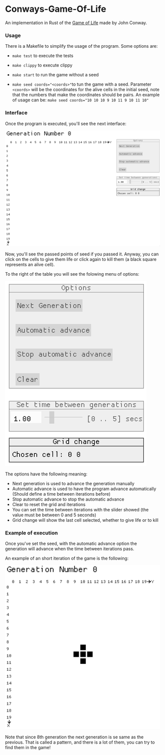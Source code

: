 # Conways-Game-Of-Life

An implementation in Rust of the [Game of Life](https://en.wikipedia.org/wiki/Conway%27s_Game_of_Life) made by John Conway.

### Usage
There is a Makefile to simplify the usage of the program. Some options are:

- `make test` to execute the tests

- `make clippy` to execute clippy

- `make start` to run the game without a seed

- `make seed coords="<coords>"`to tun the game with a seed. Parameter `<coords>` will be the coordinates for the alive cells in the initial seed, note that the numbers that make the coordinates should be pairs. An example of usage can be:
`make seed coords="10 10 10 9 10 11 9 10 11 10"`


### Interface
Once the program is executed, you'll see the next interface:

![Initial-view](/img/initial-display.png "Initial interface")

Now, you'll see the passed points of seed if you passed it. Anyway, you can click on the cells to give them life or click again to kill them (a black square represents an alive cell).

To the right of the table you will see the folowing menu of options:

![Menu](/img/menu-options.png "Menu options")

The options have the following meaning:
- Next generation is used to advance the generation manually
- Automatic advance is used to have the program advance automatically (Should define a time between iterations before)
- Stop automatic advance to stop the automatic advance
- Clear to reset the grid and iterations
- You can set the time between iterations with the slider showed (the value must be between 0 and 5 seconds)
- Grid change will show the last cell selected, whether to give life or to kill

### Example of execution
Once you've set the seed, with the automatic advance option the generation will advance when the time between iterations pass.

An example of an short iteration of the game is the following:

![Cycle](/img/lifecycle.gif "Cycle example")

Note that since 8th generation the next generation is se same as the previous. That is called a pattern, and there is a lot of them, you can try to find them in the game!
